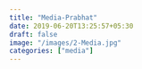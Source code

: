 ```yaml
---
title: "Media-Prabhat"
date: 2019-06-20T13:25:57+05:30
draft: false
image: "/images/2-Media.jpg"
categories: ["media"]
---
```


